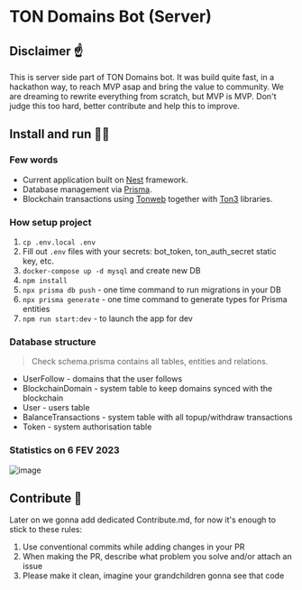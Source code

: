 # TON Domains Bot (Server)

## Disclaimer ☝️

This is server side part of TON Domains bot. It was build quite fast, in a hackathon way, to reach MVP asap and bring the value to community.
We are dreaming to rewrite everything from scratch, but MVP is MVP.
Don't judge this too hard, better contribute and help this to improve.

## Install and run 🏃‍♂️

### Few words

- Current application built on [Nest](https://github.com/nestjs/nest) framework.
- Database management via [Prisma](https://docs.nestjs.com/recipes/prisma).
- Blockchain transactions using [Tonweb](https://github.com/toncenter/tonweb) together with [Ton3](https://github.com/tonstack/ton3) libraries.

### How setup project

1. `cp .env.local .env`
2. Fill out `.env` files with your secrets: bot_token, ton_auth_secret static key, etc.
3. `docker-compose up -d mysql` and create new DB
4. `npm install`
5. `npx prisma db push` - one time command to run migrations in your DB
6. `npx prisma generate` - one time command to generate types for Prisma entities
7. `npm run start:dev` - to launch the app for dev

### Database structure

> Check schema.prisma contains all tables, entities and relations.

* UserFollow - domains that the user follows
* BlockchainDomain - system table to keep domains synced with the blockchain
* User - users table
* BalanceTransactions - system table with all topup/withdraw transactions
* Token - system authorisation table

### Statistics on 6 FEV 2023
![image](https://user-images.githubusercontent.com/10567518/217045463-4ae9eb96-9ec2-43c2-b54d-af80db246f34.png)


## Contribute 🤝

Later on we gonna add dedicated Contribute.md, for now it's enough to stick to these rules:

1. Use conventional commits while adding changes in your PR
2. When making the PR, describe what problem you solve and/or attach an issue
3. Please make it clean, imagine your grandchildren gonna see that code
